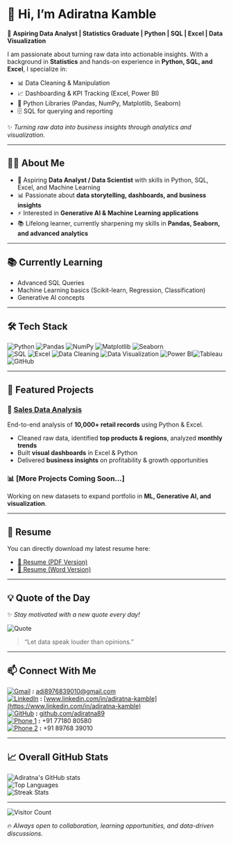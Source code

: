 # 👋 Hi, I’m Adiratna Kamble  

🎯 **Aspiring Data Analyst | Statistics Graduate | Python | SQL | Excel | Data Visualization**  

I am passionate about turning raw data into actionable insights. With a background in **Statistics** and hands-on experience in **Python, SQL, and Excel**, I specialize in:  

- 📊 Data Cleaning & Manipulation  
- 📈 Dashboarding & KPI Tracking (Excel, Power BI)  
- 🐍 Python Libraries (Pandas, NumPy, Matplotlib, Seaborn)  
- 🗄️ SQL for querying and reporting  

✨ *Turning raw data into business insights through analytics and visualization.*  

---

## 🧑‍💻 About Me  

- 🎯 Aspiring **Data Analyst / Data Scientist** with skills in Python, SQL, Excel, and Machine Learning  
- 📊 Passionate about **data storytelling, dashboards, and business insights**  
- ⚡ Interested in **Generative AI & Machine Learning applications** 
- 📚 Lifelong learner, currently sharpening my skills in **Pandas, Seaborn, and advanced analytics**  

---

## 📚 Currently Learning  

- Advanced SQL Queries  
- Machine Learning basics (Scikit-learn, Regression, Classification)  
- Generative AI concepts  

---

## 🛠️ Tech Stack  

![Python](https://img.shields.io/badge/Python-3776AB?style=flat-square&logo=python&logoColor=white) ![Pandas](https://img.shields.io/badge/Pandas-150458?style=flat-square&logo=pandas&logoColor=white) ![NumPy](https://img.shields.io/badge/NumPy-013243?style=flat-square&logo=numpy&logoColor=white) ![Matplotlib](https://img.shields.io/badge/Matplotlib-003B57?style=flat-square&logo=plotly&logoColor=white) ![Seaborn](https://img.shields.io/badge/Seaborn-4E9BCD?style=flat-square&logo=databricks&logoColor=white)  
![SQL](https://img.shields.io/badge/SQL-CC2927?style=flat-square&logo=databricks&logoColor=white) 
![Excel](https://img.shields.io/badge/MS_Excel-217346?style=flat-square&logo=microsoft-excel&logoColor=white) ![Data Cleaning](https://img.shields.io/badge/Data%20Cleaning-8E44AD?style=flat-square&logo=databricks&logoColor=white)   ![Data Visualization](https://img.shields.io/badge/Data%20Visualization-FF5733?style=flat-square&logo=chartdotjs&logoColor=white) 
![Power BI](https://img.shields.io/badge/Power_BI-F2C811?style=flat-square&logo=powerbi&logoColor=black)![Tableau](https://img.shields.io/badge/Tableau-E97627?style=flat-square&logo=tableau&logoColor=white)
![GitHub](https://img.shields.io/badge/GitHub-000000?style=flat-square&logo=github&logoColor=white) 

---

## 📂 Featured Projects  

### 🛒 [Sales Data Analysis](https://github.com/adiratna89/sales-data-analysis)  

End-to-end analysis of **10,000+ retail records** using Python & Excel.  

- Cleaned raw data, identified **top products & regions**, analyzed **monthly trends**  
- Built **visual dashboards** in Excel & Python  
- Delivered **business insights** on profitability & growth opportunities  

### 📊 [More Projects Coming Soon…]  

Working on new datasets to expand portfolio in **ML, Generative AI, and visualization**.  

---

## 📄 Resume  

You can directly download my latest resume here:  

- [📑 Resume (PDF Version)](https://github.com/adiratna89/sales-data-analysis/blob/main/Extra%20resources%20-%20Resume%20and%20Screenshots/Adiratna_Kamble_Data_Analyst_Resume.pdf)  
- [📑 Resume (Word Version)](https://github.com/adiratna89/sales-data-analysis/blob/main/Extra%20resources%20-%20Resume%20and%20Screenshots/Adiratna_Kamble_Data_Analyst_Resume.docx)  

---

## 💡 Quote of the Day  

✨ *Stay motivated with a new quote every day!*  

![Quote](https://quotes-github-readme.vercel.app/api?type=horizontal&theme=radical)  

> “Let data speak louder than opinions.”  

---

## 📫 Connect With Me  

[![Gmail](https://img.shields.io/badge/Gmail-D14836?style=for-the-badge&logo=gmail&logoColor=white)](mailto:adi8976839010@gmail.com)  **:**  adi8976839010@gmail.com  
[![LinkedIn](https://img.shields.io/badge/LinkedIn-0077B5?style=for-the-badge&logo=linkedin&logoColor=white)](https://www.linkedin.com/in/adiratna-kamble)  **:**  [www.linkedin.com/in/adiratna-kamble](https://www.linkedin.com/in/adiratna-kamble)  
[![GitHub](https://img.shields.io/badge/GitHub-000000?style=for-the-badge&logo=github&logoColor=white)](https://github.com/adiratna89)  **:**  [github.com/adiratna89](https://github.com/adiratna89)  
[![Phone 1](https://img.shields.io/badge/Phone-25D366?style=for-the-badge&logo=whatsapp&logoColor=white)](tel:+917718080580)  **:**  +91 77180 80580  
[![Phone 2](https://img.shields.io/badge/Phone-25D366?style=for-the-badge&logo=whatsapp&logoColor=white)](tel:+918976839010)  **:**  +91 89768 39010  

---

## 📈 Overall GitHub Stats  

![Adiratna's GitHub stats](https://github-readme-stats.vercel.app/api?username=adiratna89&show_icons=true&theme=radical)  
![Top Languages](https://github-readme-stats.vercel.app/api/top-langs/?username=adiratna89&layout=compact&theme=radical)  
![Streak Stats](https://github-readme-streak-stats.herokuapp.com/?user=adiratna89&theme=radical)  

---

![Visitor Count](https://komarev.com/ghpvc/?username=adiratna89&style=flat-square&color=blue)  

🔥 *Always open to collaboration, learning opportunities, and data-driven discussions.*  
